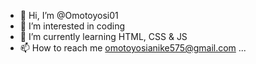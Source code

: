 - 👋 Hi, I’m @Omotoyosi01
- 👀 I’m interested in coding
- 🌱 I’m currently learning HTML, CSS & JS
- 📫 How to reach me omotoyosianike575@gmail.com ...

<!---
Omotoyosi01/Omotoyosi01 is a ✨ special ✨ repository because its `README.md` (this file) appears on your GitHub profile.
You can click the Preview link to take a look at your changes.
--->
